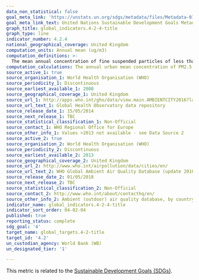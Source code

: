 ```yaml
---
data_non_statistical: false
goal_meta_link: 'https://unstats.un.org/sdgs/metadata/files/Metadata-01-02-01.pdf '
goal_meta_link_text: United Nations Sustainable Development Goals Metadata (PDF 98.2 KB)
graph_title: global_indicators.4-2-4-title
graph_type: line
indicator_number: 4.2.4
national_geographical_coverage: United Kingdom
computation_units: Annual mean (ug/m3)
computation_definitions: >-
  The mean annual concentration of fine suspended particles of less than 2.5 microns in diameters (PM2.5) is a common measure of air pollution. The mean is a population-weighted average for urban population in a country, and is expressed in micrograms per cubic meter [μg/m3 ]. Air pollution consists of many pollutants, among other particulate matter. These particles are able to penetrate deeply into the respiratory tract and therefore constitute a risk for health by increasing mortality from respiratory infections and diseases, lung cancer, and selected cardiovascular diseases. Urban/rural data - while the data quality available for urban/rural population is generally good for high income countries, it can be relatively poor for some low- and middle income areas. Furthermore, the definition of urban/rural may greatly vary by country.
computation_calculations: The annual urban mean concentration of PM2.5 is estimated with improved modelling using data integration from satellite remote sensing, population estimates, topography and ground measurements (WHO, 2016a; Shaddick et al, 2016).
source_active_1: true
source_organisation_1: World Health Organisation (WHO)
source_periodicity_1: Discontinuous
source_earliest_available_1: 2008
source_geographical_coverage_1: United Kingdom
source_url_1: http://apps.who.int/gho/data/view.main.AMBIENTCITY2016?lang=en
source_url_text_1: Global Health Observatory data repository
source_release_date_1: 15/05/2014
source_next_release_1: TBC
source_statistical_classification_1: Non-Official
source_contact_1: WHO Regional Office for Europe
source_other_info_1: Values >2013 not available - see Data Source 2
source_active_2: true
source_organisation_2: World Health Organisation (WHO)
source_periodicity_2: Discontinuous
source_earliest_available_2: 2013
source_geographical_coverage_2: United Kingdom
source_url_2: http://www.who.int/airpollution/data/cities/en/
source_url_text_2: WHO Global Ambient Air Quality Database (update 2018)
source_release_date_2: 01/05/2018
source_next_release_2: TBC
source_statistical_classification_2: Non-Official
source_contact_2: http://www.who.int/about/contacthq/en/
source_other_info_2: Ambient (outdoor) air quality database, by country and city
indicator_name: global_indicators.4-2-4-title
indicator_sort_order: 04-02-04
published: true
reporting_status: complete
sdg_goal: '4'
target_name: global_targets.4-2-title
target_id: '4.2'
un_custodian_agency: World Bank (WB)
un_designated_tier: '1'

---
```

This metric is related to the [Sustainable Development Goals (SDGs)](https://norric1admin.github.io/envmetric-site/climate-sdgs/).
